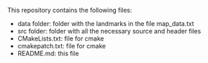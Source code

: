 This repository contains the following files:
- data folder: folder with the landmarks in the file map_data.txt
- src folder: folder with all the necessary source and header files
- CMakeLists.txt: file for cmake
- cmakepatch.txt: file for cmake
- README.md: this file